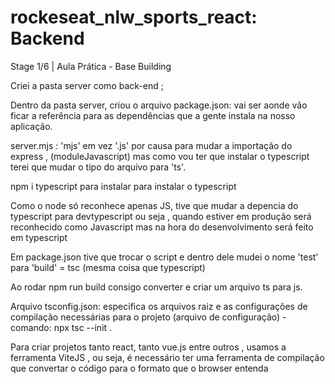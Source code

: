 # rockeseat_nlw_sports_react: Backend

Stage 1/6 | Aula Prática - Base Building

Criei a pasta server como back-end ;

Dentro da pasta server, criou o arquivo package.json: vai ser aonde vão ficar a referência para as dependências que a gente instala na nosso aplicação.

server.mjs : 'mjs' em vez '.js' por causa para mudar a importação do express , (moduleJavascript) mas como vou ter que instalar o typescript terei que mudar o tipo do arquivo para 'ts'.

npm i typescript para instalar para instalar o typescript

Como o node só reconhece apenas JS, tive que mudar a depencia do typescript para devtypescript ou seja , quando estiver em produção será reconhecido como Javascript mas na hora do desenvolvimento será feito em typescript

Em package.json tive que trocar o script e dentro dele mudei o nome 'test' para 'build' = tsc (mesma coisa que typescript)

Ao rodar npm run build consigo converter e criar um arquivo ts para js.

Arquivo tsconfig.json: especifica os arquivos raiz e as configurações de compilação necessárias para o projeto (arquivo de configuração) - comando: npx tsc --init .

Para criar projetos tanto react, tanto vue.js entre outros , usamos a ferramenta ViteJS , ou seja, é necessário ter uma ferramenta de compilação que convertar o código para o formato que o browser entenda
